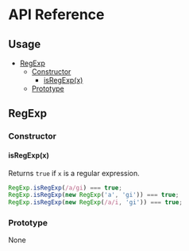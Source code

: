 # API Reference <!-- omit in toc -->

## Usage <!-- omit in toc -->

- [RegExp](#regexp)
  - [Constructor](#constructor)
    - [isRegExp(x)](#isregexpx)
  - [Prototype](#prototype)

## RegExp

### Constructor

#### isRegExp(x)

Returns `true` if `x` is a regular expression.

```ts
RegExp.isRegExp(/a/gi) === true;
RegExp.isRegExp(new RegExp('a', 'gi')) === true;
RegExp.isRegExp(new RegExp(/a/i, 'gi')) === true;
```

### Prototype

None
